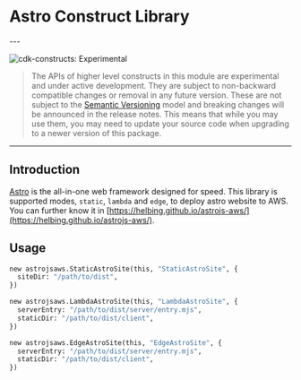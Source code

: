 # Astro Construct Library

<!--BEGIN STABILITY BANNER-->---


![cdk-constructs: Experimental](https://img.shields.io/badge/cdk--constructs-experimental-important.svg?style=for-the-badge)

> The APIs of higher level constructs in this module are experimental and under active development.
> They are subject to non-backward compatible changes or removal in any future version. These are
> not subject to the [Semantic Versioning](https://semver.org/) model and breaking changes will be
> announced in the release notes. This means that while you may use them, you may need to update
> your source code when upgrading to a newer version of this package.

---
<!--END STABILITY BANNER-->

## Introduction

[Astro](https://astro.build/) is the all-in-one web framework designed for speed. This library is supported modes, `static`, `lambda` and `edge`, to deploy astro website to AWS. You can further know it in [https://helbing.github.io/astrojs-aws/](https://helbing.github.io/astrojs-aws/).

## Usage

```python
new astrojsaws.StaticAstroSite(this, "StaticAstroSite", {
  siteDir: "/path/to/dist",
})

new astrojsaws.LambdaAstroSite(this, "LambdaAstroSite", {
  serverEntry: "/path/to/dist/server/entry.mjs",
  staticDir: "/path/to/dist/client",
})

new astrojsaws.EdgeAstroSite(this, "EdgeAstroSite", {
  serverEntry: "/path/to/dist/server/entry.mjs",
  staticDir: "/path/to/dist/client",
})
```
